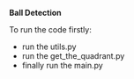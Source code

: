 **Ball Detection**

To run the code firstly:
- run the utils.py
- run the get_the_quadrant.py
- finally run the main.py
